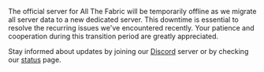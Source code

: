 The official server for All The Fabric will be temporarily offline as we migrate all server data to a new dedicated server. This downtime is essential to resolve the recurring issues we've encountered recently. Your patience and cooperation during this transition period are greatly appreciated.

Stay informed about updates by joining our [Discord](https://discord.ampznetwork.com) server or by checking our [status](https://status.ampznetwork.com/) page.
